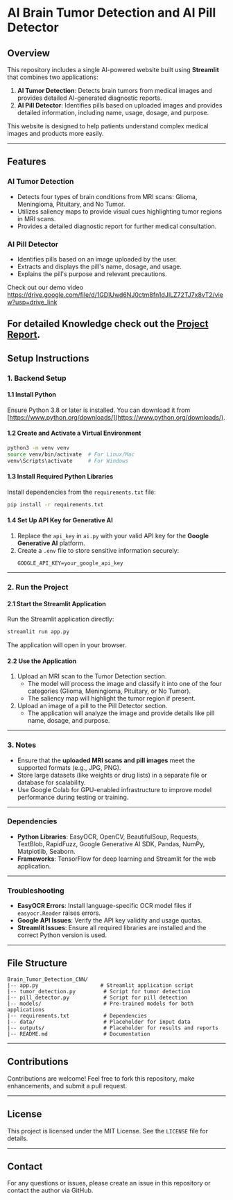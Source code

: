 # AI Brain Tumor Detection and AI Pill Detector

## Overview
This repository includes a single AI-powered website built using **Streamlit** that combines two applications:

1. **AI Tumor Detection**: Detects brain tumors from medical images and provides detailed AI-generated diagnostic reports.
2. **AI Pill Detector**: Identifies pills based on uploaded images and provides detailed information, including name, usage, dosage, and purpose.

This website is designed to help patients understand complex medical images and products more easily.

---

## Features
### AI Tumor Detection
- Detects four types of brain conditions from MRI scans: Glioma, Meningioma, Pituitary, and No Tumor.
- Utilizes saliency maps to provide visual cues highlighting tumor regions in MRI scans.
- Provides a detailed diagnostic report for further medical consultation.

### AI Pill Detector
- Identifies pills based on an image uploaded by the user.
- Extracts and displays the pill's name, dosage, and usage.
- Explains the pill's purpose and relevant precautions.

Check out our demo video
https://drive.google.com/file/d/1GDIUwd6NJ0ctm8fn1dJILZ72TJ7x8vT2/view?usp=drive_link

For detailed Knowledge check out the [Project Report](https://drive.google.com/file/d/1ex1dqJswvWu7crkWTsySBZs1pWQNsIoB/view?usp=drive_link).
---

## Setup Instructions

### 1. Backend Setup

#### **1.1 Install Python**
Ensure Python 3.8 or later is installed. You can download it from [https://www.python.org/downloads/](https://www.python.org/downloads/).

#### **1.2 Create and Activate a Virtual Environment**
```bash
python3 -m venv venv
source venv/bin/activate  # For Linux/Mac
venv\Scripts\activate     # For Windows
```

#### **1.3 Install Required Python Libraries**
Install dependencies from the `requirements.txt` file:
```bash
pip install -r requirements.txt
```



#### **1.4 Set Up API Key for Generative AI**
1. Replace the `api_key` in `ai.py` with your valid API key for the **Google Generative AI** platform.
2. Create a `.env` file to store sensitive information securely:
   ```env
   GOOGLE_API_KEY=your_google_api_key
   ```

---

### 2. Run the Project

#### **2.1 Start the Streamlit Application**
Run the Streamlit application directly:
```bash
streamlit run app.py
```
The application will open in your browser.

#### **2.2 Use the Application**
1. Upload an MRI scan to the Tumor Detection section.
   - The model will process the image and classify it into one of the four categories (Glioma, Meningioma, Pituitary, or No Tumor).
   - The saliency map will highlight the tumor region if present.
2. Upload an image of a pill to the Pill Detector section.
   - The application will analyze the image and provide details like pill name, dosage, and purpose.

---

### 3. Notes
- Ensure that the **uploaded MRI scans and pill images** meet the supported formats (e.g., JPG, PNG).
- Store large datasets (like weights or drug lists) in a separate file or database for scalability.
- Use Google Colab for GPU-enabled infrastructure to improve model performance during testing or training.

---

### Dependencies
- **Python Libraries**: EasyOCR, OpenCV, BeautifulSoup, Requests, TextBlob, RapidFuzz, Google Generative AI SDK, Pandas, NumPy, Matplotlib, Seaborn.
- **Frameworks**: TensorFlow for deep learning and Streamlit for the web application.

---

### Troubleshooting
- **EasyOCR Errors**: Install language-specific OCR model files if `easyocr.Reader` raises errors.
- **Google API Issues**: Verify the API key validity and usage quotas.
- **Streamlit Issues**: Ensure all required libraries are installed and the correct Python version is used.

---

## File Structure
```
Brain_Tumor_Detection_CNN/
|-- app.py                    # Streamlit application script
|-- tumor_detection.py         # Script for tumor detection
|-- pill_detector.py           # Script for pill detection
|-- models/                    # Pre-trained models for both applications
|-- requirements.txt           # Dependencies
|-- data/                      # Placeholder for input data
|-- outputs/                   # Placeholder for results and reports
|-- README.md                  # Documentation
```

---

## Contributions
Contributions are welcome! Feel free to fork this repository, make enhancements, and submit a pull request.

---

## License
This project is licensed under the MIT License. See the `LICENSE` file for details.

---


## Contact
For any questions or issues, please create an issue in this repository or contact the author via GitHub.
